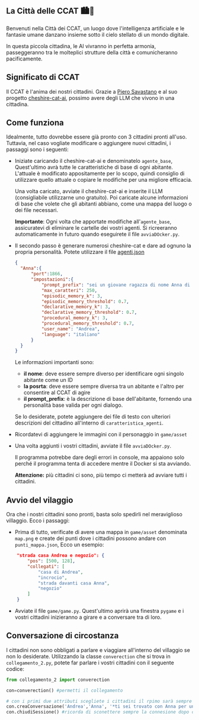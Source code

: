 ## La Città delle CCAT 🏙️🤖

Benvenuti nella Città dei CCAT, un luogo dove l'intelligenza artificiale e le fantasie umane danzano insieme sotto il cielo stellato di un mondo digitale.

In questa piccola cittadina, le AI vivranno in perfetta armonia, passeggeranno tra le molteplici strutture della città e comunicheranno pacificamente.
## Significato di CCAT
Il CCAT è l'anima dei nostri cittadini. Grazie a [Piero Savastano](https://www.linkedin.com/in/piero-savastano-523b3016/?originalSubdomain=it) e al suo progetto  [cheshire-cat-ai](https://github.com/cheshire-cat-ai/core), possimo avere degli LLM che vivono in una cittadina.

## Come funziona

Idealmente, tutto dovrebbe essere già pronto con 3 cittadini pronti all'uso. Tuttavia, nel caso vogliate modificare o aggiungere nuovi cittadini, i passaggi sono i seguenti:

- Iniziate caricando il cheshire-cat-ai e denominatelo `agente_base`, Quest'ultimo avrà tutte le caratteristiche di base di ogni abitante. L'attuale è modificato appositamente per lo scopo, quindi consiglio di utilizzare quello attuale o copiare le modifiche per una migliore efficacia.

    Una volta caricato, avviate il cheshire-cat-ai e inserite il LLM (consigliabile utilizzarne uno gratuito). Poi caricate alcune informazioni di base che volete che gli abitanti abbiano, come una mappa del luogo o dei file necessari.

    **Importante**: Ogni volta che apportate modifiche all'`agente_base`, assicuratevi di eliminare le cartelle dei vostri agenti. Si ricreeranno automaticamente in futuro quando eseguirete il file `avviaDOcker.py`.

- Il secondo passo è generare numerosi cheshire-cat e dare ad ognuno la propria personalità. Potete utilizzare il file [agenti.json](https://github.com/AndreaPesce2002/city-of-ccat/blob/master/caratteristiche_agenti/agenti.json)
  ```json
  {
    "Anna":{
        "port":1866,
        "impostazioni":{
            "prompt_prefix": "sei un giovane ragazza di nome Anna di 25 anni, sei molto intelligente e curiosa, vivi in una piccola cittadina di campagna e sei felice di vivere li, lavori nel negozio dei tuoi genitori ma stai studiando per andare all'università",
            "max_caratteri": 250,
            "episodic_memory_k": 3,
            "episodic_memory_threshold": 0.7,
            "declarative_memory_k": 3,
            "declarative_memory_threshold": 0.7,
            "procedural_memory_k": 3,
            "procedural_memory_threshold": 0.7,
            "user_name": "Andrea",
            "language": "italiano"
        }
    }
  }
  ```
  Le informazioni importanti sono:
    - **il nome**: deve essere sempre diverso per identificare ogni singolo abitante come un ID
    - **la posrta**: deve essere sempre diversa tra un abitante e l'altro per consentire al CCAT di agire
    - **il prompt_prefix**: è la descrizione di base dell'abitante, fornendo una personalità base valida per ogni dialogo.

  Se lo desiderate, potete aggiungere dei file di testo con ulteriori descrizioni del cittadino all'interno di `caratteristica_agenti`.

- Ricordatevi di aggiungere le immagini con il personaggio in `game/asset`

- Una volta aggiunti i vostri cittadini, avviate il file `avviaDOcker.py`.

    Il programma potrebbe dare degli errori in console, ma appaiono solo perché il programma tenta di accedere mentre il Docker si sta avviando. 
    
    **Attenzione:** più cittadini ci sono, più tempo ci metterà ad avviare tutti i cittadini.

## Avvio del vilaggio

Ora che i nostri cittadini sono pronti, basta solo spedirli nel meraviglioso villaggio. Ecco i passaggi:

- Prima di tutto, verificate di avere una mappa in `game/asset` denominata `map.png` e create dei punti dove i cittadini possono andare con `punti_mappa.json`, Ecco un esempio:
```json
    "strada casa Andrea e negozio": {
        "pos": [500, 128],
        "collegati": [
            "casa di Andrea",
            "incrocio",
            "strada davanti casa Anna",
            "negozio"
        ]
    }
```
- Avviate il file `game/game.py`. Quest'ultimo aprirà una finestra `pygame` e i vostri cittadini inizieranno a girare e a conversare tra di loro.

## Conversazione di circostanza

I cittadini non sono obbligati a parlare e viaggiare all'interno del villaggio se non lo desiderate. Utilizzando la classe `converection` che si trova in `collegamento_2.py`, potete far parlare i vostri cittadini con il seguente codice:

```python
from collegamento_2 import converection

con=converection() #permetti il collegamento

# con i primi due attributi scegliete i cittadini il rpimo sarà sempre quello che inizia la conversazione
con.creaConversazione('Andrea','Anna', '*ti sei trovato con Anna per un appuntamento romantico*')
con.chiudiSessione() #ricorda di sconettere sempre la connesione dopo creaConversazione

```
